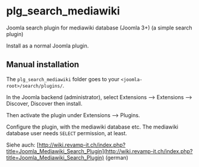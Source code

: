 # plg_search_mediawiki

Joomla search plugin for mediawiki database (Joomla 3+)
(a simple search plugin)

Install as a normal Joomla plugin.

## Manual installation

The `plg_search_mediawiki` folder goes to your `<joomla-root>/search/plugins/`.

In the Joomla backend (administrator), select Extensions --> Extensions --> Discover, Discover then install.

Then activate the plugin under Extensions --> Plugins.

Configure the plugin, with the mediawiki database etc.
The mediawiki database user needs `SELECT` permission, at least.

Siehe auch: [http://wiki.revamp-it.ch/index.php?title=Joomla_Mediawiki_Search_Plugin](http://wiki.revamp-it.ch/index.php?title=Joomla_Mediawiki_Search_Plugin) (german)
